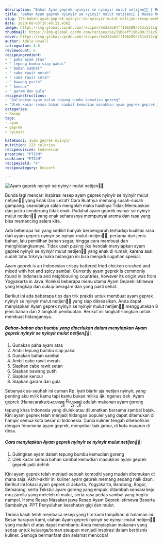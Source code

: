 ```yaml
---
description: "Bahan Ayam geprek nyinyir se nyinyir mulut netijen🙈😙 | Resep Membuat Ayam geprek nyinyir se nyinyir mulut netijen🙈😙 Yang Paling Enak"
title: "Bahan Ayam geprek nyinyir se nyinyir mulut netijen🙈😙 | Resep Membuat Ayam geprek nyinyir se nyinyir mulut netijen🙈😙 Yang Paling Enak"
slug: 178-bahan-ayam-geprek-nyinyir-se-nyinyir-mulut-netijen-resep-membuat-ayam-geprek-nyinyir-se-nyinyir-mulut-netijen-yang-paling-enak
date: 2020-08-03T18:48:21.436Z
image: https://img-global.cpcdn.com/recipes/6e235b84ff19b289/751x532cq70/ayam-geprek-nyinyir-se-nyinyir-mulut-netijen🙈😙-foto-resep-utama.jpg
thumbnail: https://img-global.cpcdn.com/recipes/6e235b84ff19b289/751x532cq70/ayam-geprek-nyinyir-se-nyinyir-mulut-netijen🙈😙-foto-resep-utama.jpg
cover: https://img-global.cpcdn.com/recipes/6e235b84ff19b289/751x532cq70/ayam-geprek-nyinyir-se-nyinyir-mulut-netijen🙈😙-foto-resep-utama.jpg
author: Adele Howell
ratingvalue: 4.6
reviewcount: 6
recipeingredient:
- " paha ayam atas"
- " tepung bumbu siap pakai"
- " bahan sambal"
- " cabe rawit merah"
- " cabe rawit setan"
- " bawang putih"
- " kencur"
- " garam dan gula"
recipeinstructions:
- "Gulingkan ayam dalam tepung bumbu kemudian goreng"
- "Ulek kasar semua bahan sambal kemudian masukkan ayam geprek geprek jadii dehhh"
categories:
- Resep
tags:
- ayam
- geprek
- nyinyir

katakunci: ayam geprek nyinyir 
nutrition: 223 calories
recipecuisine: Indonesian
preptime: "PT19M"
cooktime: "PT34M"
recipeyield: "4"
recipecategory: Dessert

---
```



![Ayam geprek nyinyir se nyinyir mulut netijen🙈😙](https://img-global.cpcdn.com/recipes/6e235b84ff19b289/751x532cq70/ayam-geprek-nyinyir-se-nyinyir-mulut-netijen🙈😙-foto-resep-utama.jpg)

Bunda lagi mencari inspirasi resep ayam geprek nyinyir se nyinyir mulut netijen🙈😙 yang Enak Dan Lezat? Cara Buatnya memang susah-susah gampang. seandainya salah mengolah maka hasilnya Tidak Memuaskan dan justru cenderung tidak enak. Padahal ayam geprek nyinyir se nyinyir mulut netijen🙈😙 yang enak seharusnya mempunyai aroma dan rasa yang bisa memancing selera kita.

Ada beberapa hal yang sedikit banyak berpengaruh terhadap kualitas rasa dari ayam geprek nyinyir se nyinyir mulut netijen🙈😙, pertama dari jenis bahan, lalu pemilihan bahan segar, hingga cara membuat dan menghidangkannya. Tidak usah pusing jika hendak menyiapkan ayam geprek nyinyir se nyinyir mulut netijen🙈😙 yang enak di rumah, karena asal sudah tahu triknya maka hidangan ini bisa menjadi suguhan spesial.

Ayam geprek is an Indonesian crispy battered fried chicken crushed and mixed with hot and spicy sambal. Currently ayam geprek is commonly found in Indonesia and neighbouring countries, however its origin was from Yogyakarta in Java. Koleksi beberapa menu utama Ayam Geprek Istimewa yang lengkap dan cukup beragam dan yang pasti sehat.


Berikut ini ada beberapa tips dan trik praktis untuk membuat ayam geprek nyinyir se nyinyir mulut netijen🙈😙 yang siap dikreasikan. Anda dapat menyiapkan Ayam geprek nyinyir se nyinyir mulut netijen🙈😙 menggunakan 8 jenis bahan dan 2 langkah pembuatan. Berikut ini langkah-langkah untuk membuat hidangannya.

<!--inarticleads1-->

##### Bahan-bahan dan bumbu yang diperlukan dalam menyiapkan Ayam geprek nyinyir se nyinyir mulut netijen🙈😙:

1. Gunakan  paha ayam atas
1. Ambil  tepung bumbu siap pakai
1. Gunakan  bahan sambal
1. Ambil  cabe rawit merah
1. Siapkan  cabe rawit setan
1. Siapkan  bawang putih
1. Siapkan  kencur
1. Siapkan  garam dan gula


Sebanyak se-seuhah ini cuman Rp. iyah biarin aja netijen nyinyir, yang penting aku milik kamu tapi kamu bukan miliku 😭. ngenes deh. Ayam geprek (Hanacaraka:ꦄꦪꦩ꧀ ꦒꦼꦥꦽꦏ꧀) adalah makanan ayam goreng tepung khas Indonesia yang diulek atau dilumatkan bersama sambal bajak. Kini ayam geprek telah menjadi hidangan populer yang dapat ditemukan di hampir semua kota besar di Indonesia. Dunia kuliner tengah dihebohkan dengan fenomena ayam geprek, menyebar bak jamur, di kota maupun di desa. 

<!--inarticleads2-->

##### Cara menyiapkan Ayam geprek nyinyir se nyinyir mulut netijen🙈😙:

1. Gulingkan ayam dalam tepung bumbu kemudian goreng
1. Ulek kasar semua bahan sambal kemudian masukkan ayam geprek geprek jadii dehhh


Kini ayam geprek telah menjadi sebuah komoditi yang mudah ditemukan di mana saja. Akhir-akhir ini kuliner ayam geprek memang sedang naik daun. Berikut ini lokasi ayam geprek di Jakarta, Yogyakarta, Bandung, Bogor, Semarang, serta Tekstur ayam goreng yang empuk, ditambah sensasi keju mozzarella yang meleleh di mulut, serta rasa pedas sambal yang begitu nampol. Home Resep Masakan jawa Resep Ayam Geprek Istimewa Beserta Sambalnya. PPT Penyuluhan kesehatan gigi dan mulut. 

Terima kasih telah membaca resep yang tim kami tampilkan di halaman ini. Besar harapan kami, olahan Ayam geprek nyinyir se nyinyir mulut netijen🙈😙 yang mudah di atas dapat membantu Anda menyiapkan makanan yang sedap untuk keluarga/teman ataupun menjadi inspirasi dalam berbisnis kuliner. Semoga bermanfaat dan selamat mencoba!
